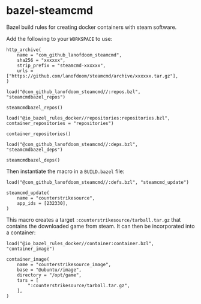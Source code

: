 # bazel-steamcmd

Bazel build rules for creating docker containers with steam software.

Add the following to your `WORKSPACE` to use:

```
http_archive(
    name = "com_github_lanofdoom_steamcmd",
    sha256 = "xxxxxx",
    strip_prefix = "steamcmd-xxxxxx",
    urls = ["https://github.com/lanofdoom/steamcmd/archive/xxxxxx.tar.gz"],
)

load("@com_github_lanofdoom_steamcmd//:repos.bzl", "steamcmdbazel_repos")

steamcmdbazel_repos()

load("@io_bazel_rules_docker//repositories:repositories.bzl", container_repositories = "repositories")

container_repositories()

load("@com_github_lanofdoom_steamcmd//:deps.bzl", "steamcmdbazel_deps")

steamcmdbazel_deps()
```

Then instantiate the macro in a `BUILD.bazel` file:
```
load("@com_github_lanofdoom_steamcmd//:defs.bzl", "steamcmd_update")

steamcmd_update(
    name = "counterstrikesource",
    app_ids = [232330],
)

```

This macro creates a target `:counterstrikesource/tarball.tar.gz` that
contains the downloaded game from steam. It can then be incorporated
into a container:

```
load("@io_bazel_rules_docker//container:container.bzl", "container_image")

container_image(
    name = "counterstrikesource_image",
    base = "@ubuntu//image",
    directory = "/opt/game",
    tars = [
        ":counterstrikesource/tarball.tar.gz",
    ],
)
```
